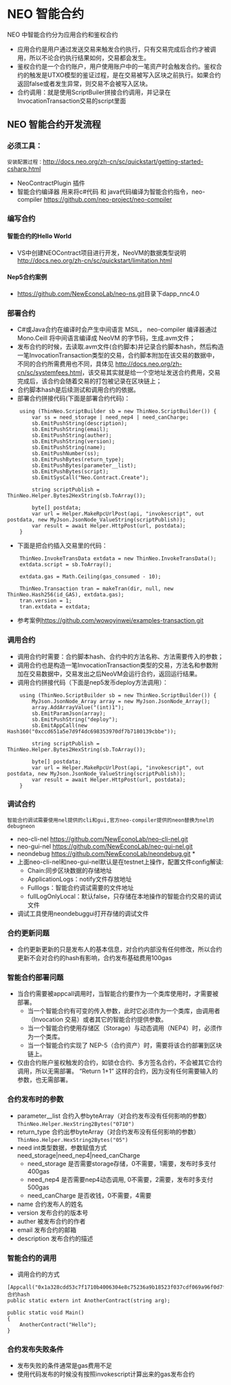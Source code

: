 # NEO 智能合约

NEO 中智能合约分为应用合约和鉴权合约
* 应用合约是用户通过发送交易来触发合约执行，只有交易完成后合约才被调用，所以不论合约执行结果如何，交易都会发生。
* 鉴权合约是一个合约账户，用户使用账户中的一笔资产时会触发合约。鉴权合约的触发是UTXO模型的鉴证过程，是在交易被写入区块之前执行。如果合约返回false或者发生异常，则交易不会被写入区块。
* 合约调用：就是使用ScriptBuiler拼接合约调用，并记录在InvocationTransaction交易的script里面

## NEO 智能合约开发流程
### 必须工具：
`安装配置过程：`<http://docs.neo.org/zh-cn/sc/quickstart/getting-started-csharp.html>
* NeoContractPlugin 插件
* 智能合约编译器 用来将c#代码 和 java代码编译为智能合约指令，neo-compiler <https://github.com/neo-project/neo-compiler>
### 编写合约
#### 智能合约的Hello World
* VS中创建NEOContract项目进行开发，NeoVM的数据类型说明 <http://docs.neo.org/zh-cn/sc/quickstart/limitation.html>
#### Nep5合约案例
* <https://github.com/NewEconoLab/neo-ns.git>目录下dapp_nnc4.0
### 部署合约
* C#或Java合约在编译时会产生中间语言 MSIL， neo-compiler 编译器通过 Mono.Ceill 将中间语言编译成 NeoVM 的字节码，生成.avm文件；
* 发布合约的时候，去读取.avm文件(合约脚本)并记录合约脚本hash，然后构造一笔InvocationTransaction类型的交易，合约脚本附加在该交易的数据中，不同的合约所需费用也不同，具体见 <http://docs.neo.org/zh-cn/sc/systemfees.html>，该交易其实就是给一个空地址发送合约费用，交易完成后，该合约会随着交易的打包被记录在区块链上；
* 合约脚本hash是后续测试和调用合约的依据。
* 部署合约拼接代码(下面是部署合约代码)：
```
    using (ThinNeo.ScriptBuilder sb = new ThinNeo.ScriptBuilder()) {
        var ss = need_storage | need_nep4 | need_canCharge;
        sb.EmitPushString(description);
        sb.EmitPushString(email);
        sb.EmitPushString(auther);
        sb.EmitPushString(version);
        sb.EmitPushString(name);
        sb.EmitPushNumber(ss);
        sb.EmitPushBytes(return_type);
        sb.EmitPushBytes(parameter__list);
        sb.EmitPushBytes(script);
        sb.EmitSysCall("Neo.Contract.Create");

        string scriptPublish = ThinNeo.Helper.Bytes2HexString(sb.ToArray());

        byte[] postdata;
        var url = Helper.MakeRpcUrlPost(api, "invokescript", out postdata, new MyJson.JsonNode_ValueString(scriptPublish));
        var result = await Helper.HttpPost(url, postdata);
    }
```
* 下面是把合约插入交易里的代码：
```
    ThinNeo.InvokeTransData extdata = new ThinNeo.InvokeTransData();
    extdata.script = sb.ToArray();

    extdata.gas = Math.Ceiling(gas_consumed - 10);

    ThinNeo.Transaction tran = makeTran(dir, null, new ThinNeo.Hash256(id_GAS), extdata.gas);
    tran.version = 1;
    tran.extdata = extdata;
```
* 参考案例<https://github.com/wowoyinwei/examples-transaction.git>
### 调用合约
* 调用合约时需要：合约脚本hash、合约中的方法名称、方法需要传入的参数；
* 调用合约也是构造一笔InvocationTransaction类型的交易，方法名和参数附加在交易数据中，交易发出之后NeoVM会运行合约，返回运行结果。
* 调用合约拼接代码（下面是nep5发币deploy方法调用）：
```
    using (ThinNeo.ScriptBuilder sb = new ThinNeo.ScriptBuilder()) {
        MyJson.JsonNode_Array array = new MyJson.JsonNode_Array();
        array.AddArrayValue("(int)1");
        sb.EmitParamJson(array);
        sb.EmitPushString("deploy");
        sb.EmitAppCall(new Hash160("0xccd651a5e7d9f4dc698353970df7b7180139cbbe"));

        string scriptPublish = ThinNeo.Helper.Bytes2HexString(sb.ToArray());

        byte[] postdata;
        var url = Helper.MakeRpcUrlPost(api, "invokescript", out postdata, new MyJson.JsonNode_ValueString(scriptPublish));
        var result = await Helper.HttpPost(url, postdata);
    }
```
### 调试合约
`智能合约调试需要使用nel提供的cli和gui,官方neo-compiler提供的neon替换为nel的debugneon`
* neo-cli-nel <https://github.com/NewEconoLab/neo-cli-nel.git>
* neo-gui-nel <https://github.com/NewEconoLab/neo-gui-nel.git>
* neondebug <https://github.com/NewEconoLab/neondebug.git>
  * 
* 上面neo-cli-nel和neo-gui-nel默认是在testnet上操作，配置文件config解读:
  * Chain:同步区块数据的存储地址
  * ApplicationLogs：notify文件存放地址
  * Fulllogs：智能合约调试需要的文件地址
  * fullLogOnlyLocal：默认false，只存储在本地操作的智能合约交易的调试文件
* 调试工具使用neondebuggui打开存储的调试文件

### 合约更新问题
* 合约更新更新的只是发布人的基本信息，对合约内部没有任何修改，所以合约更新不会对合约的hash有影响，合约发布基础费用100gas
### 智能合约部署问题
* 当合约需要被appcall调用时，当智能合约要作为一个类库使用时，才需要被部署。
  * 当一个智能合约有可变的传入参数，此时它必须作为一个类库，由调用者（Invocation 交易）或者其它的智能合约提供参数。
  * 当一个智能合约使用存储区（Storage）与动态调用（NEP4）时，必须作为一个类库。
  * 当一个智能合约实现了 NEP-5（合约资产）时，需要将该合约部署到区块链上。
* 仅由合约账户鉴权触发的合约，如锁仓合约、多方签名合约，不会被其它合约调用，所以无需部署。 “Return 1+1” 这样的合约，因为没有任何需要输入的参数，也无需部署。
### 合约发布时的参数
* parameter__list 合约入参byteArray（对合约发布没有任何影响的参数）
```ThinNeo.Helper.HexString2Bytes("0710")```
* return_type 合约出参byteArray（对合约发布没有任何影响的参数）
```ThinNeo.Helper.HexString2Bytes("05")```
* need int类型数据，参数赋值方式need_storage|need_nep4|need_canCharge
  * need_storage 是否需要storage存储，0不需要，1需要，发布时多支付400gas
  * need_nep4 是否需要nep4动态调用, 0不需要，2需要，发布时多支付500gas
  * need_canCharge 是否收钱，0不需要，4需要
* name 合约发布人的姓名
* version 发布合约的版本号
* auther 被发布合约的作者
* email 发布合约的邮箱
* description 发布合约的描述
### 智能合约的调用
* 调用合约的方式
```
[Appcall("0x1a328cdd53c7f1710b4006304e8c75236a9b18523f037cdf069a96f0d7f01379")]//合约hash
public static extern int AnotherContract(string arg);

public static void Main()
{
    AnotherContract("Hello");    
}
```
### 合约发布失败条件
* 发布失败的条件通常是gas费用不足
* 使用代码发布的时候没有按照invokescript计算出来的gas发布合约
